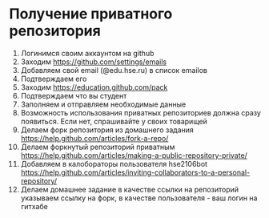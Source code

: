 # Получение приватного репозитория

1. Логинимся своим аккаунтом на github
1. Заходим https://github.com/settings/emails
1. Добавляем свой email (@edu.hse.ru) в список emailов
1. Подтверждаем его
1. Заходим https://education.github.com/pack
1. Подтверждаем что вы студент
1. Заполняем и отправляем необходимые данные
1. Возможность использования приватных репозиториев должна сразу появиться. Если нет, спрашивайте у своих товарищей
1. Делаем форк репозитория из домашнего задания https://help.github.com/articles/fork-a-repo/
1. Делаем форкнутый репозиторий приватным https://help.github.com/articles/making-a-public-repository-private/
1. Добавляем в калобораторы пользователя hse2106bot https://help.github.com/articles/inviting-collaborators-to-a-personal-repository/
1. Делаем домашнее задание в качестве ссылки на репозиторий указываем ссылку на форк, в качестве пользователя - ваш логин на гитхабе
